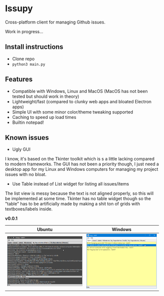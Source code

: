 # Issupy

Cross-platform client for managing Github issues.

Work in progress...

## Install instructions

- Clone repo
- `python3 main.py`

## Features

- Compatible with Windows, Linux and MacOS (MacOS has not been tested but should work in theory)
- Lightweight/fast (compared to clunky web apps and bloated Electron apps)
- Simple UI with some minor color/theme tweaking supported
- Caching to speed up load times
- Builtin notepad!

## Known issues

- Ugly GUI

I know, it's based on the Tkinter toolkit which is s a little lacking compared to modern frameworks. 
The GUI has not been a priority though, I just need a desktop app for my Linux and Windows computers for managing my project issues with no bloat.

- Use Table instead of List widget for listing all issues/items

The list view is messy because the text is not aligned properly, so this will be implemented at some time. Tkinter has no table widget though so the "table" has to be artificially made by making a shit ton of grids with textboxes/labels inside.

**v0.0.1**

| Ubuntu        | Windows |
| ------------- |:-------------:|
| ![Screenshot](v0.0.1-ubuntu.png) | ![Screenshot](v0.0.1-windows.png) |
